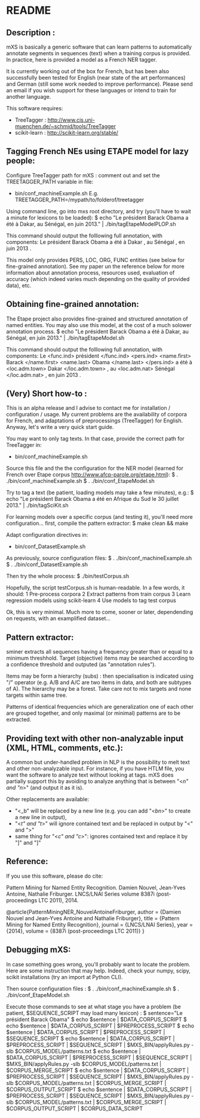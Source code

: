 # README

## Description :

mXS is basically a generic software that can learn patterns to automatically annotate segments in sequences (text) when a training corpus is provided. In practice, here is provided a model as a French NER tagger.

It is currently working out of the box for French, but has been also successfully been tested for English (near state of the art performances) and German (still some work needed to improve performance). Please send an email if you wish support for these languages or intend to train for another language.

This software requires:
- TreeTagger : http://www.cis.uni-muenchen.de/~schmid/tools/TreeTagger
- scikit-learn : http://scikit-learn.org/stable/

## Tagging French NEs using ETAPE model for lazy people:

Configure TreeTagger path for mXS : comment out and set the TREETAGGER_PATH variable in file:
- bin/conf_machineExample.sh
E.g.
TREETAGGER_PATH=/mypath/to/folderof/treetagger

Using command line, go into mxs root directory, and try (you'll have to wait a minute for lexicons to be loaded):
$ echo "Le président Barack Obama a été à Dakar, au Sénégal, en juin 2013." | ./bin/tagEtapeModelPLOP.sh

This command should output the folllowing full annotation, with components:
Le <func> président </func> <pers> Barack Obama </pers> a été à <loc> Dakar </loc> , au <loc> Sénégal </loc> , en juin 2013 .

This model only provides PERS, LOC, ORG, FUNC entities (see below for fine-grained annotation). See my paper un the reference below for more information about annotation process, resources used, evaluation of accuracy (which indeed varies much depending on the quality of provided data), etc.

## Obtaining fine-grained annotation:

The Etape project also provides fine-grained and structured annotation of named entities. You may also use this model, at the cost of a much solower annotation process. 
$ echo "Le président Barack Obama a été à Dakar, au Sénégal, en juin 2013." | ./bin/tagEtapeModel.sh

This command should output the folllowing full annotation, with components:
Le <func.ind> <kind> président </kind> </func.ind> <pers.ind> <name.first> Barack </name.first> <name.last> Obama </name.last> </pers.ind> a été à <loc.adm.town> <name> Dakar </name> </loc.adm.town> , au <loc.adm.nat> <name> Sénégal </name> </loc.adm.nat> , en juin 2013 .

## (Very) Short how-to :

This is an alpha release and I advise to contact me for installation / configuration / usage. My current problems are the availability of corpora for French, and adaptations of preprocessings (TreeTagger) for English. Anyway, let's write a very quick start guide.

You may want to only tag texts. In that case, provide the correct path for TreeTagger in:
- bin/conf_machineExample.sh

Source this file and the the configuration for the NER model (learned for French over Etape corpus http://www.afcp-parole.org/etape.html):
$ . ./bin/conf_machineExample.sh
$ . ./bin/conf_EtapeModel.sh

Try to tag a text (be patient, loading models may take a few minutes), e.g.:
$ echo "Le président Barack Obama a été en Afrique du Sud le 30 juillet 2013." | ./bin/tagSciKit.sh

For learning models over a specific corpus (and testing it), you'll need more configuration... first, compile the pattern extractor:
$ make clean && make

Adapt configuration directives in:
- bin/conf_DatasetExample.sh

As previously, source configuration files:
$ . ./bin/conf_machineExample.sh
$ . ./bin/conf_DatasetExample.sh

Then try the whole process:
$ ./bin/testCorpus.sh

Hopefully, the script testCorpus.sh is human-readable. In a few words, it should:
1 Pre-process corpora
2 Extract patterns from train corpus
3 Learn regression models using scikit-learn
4 Use models to tag test corpus

Ok, this is very minimal. Much more to come, sooner or later, dependending on requests, with an examplified dataset...

## Pattern extractor:

sminer extracts all sequences having a frequency greater than or equal to a minimum threshhold. Target (objective) items may be searched according to a confidence threshold and outputed (as "annotation rules").

Items may be form a hierarchy (subs) : then specialisation is indicated using "/" operator (e.g. A/B and A/C are two items in data, and both are subtypes of A). The hierarchy may be a forest. Take care not to mix targets and none targets within same tree.

Patterns of identical frequencies which are generalization one of each other are grouped together, and only maximal (or minimal) patterns are to be extracted.

## Providing text with other non-analyzable input (XML, HTML, comments, etc.):

A common but under-handled problem in NLP is the possibility to melt text and other non-analyzable input. For instance, if you have HTLM file, you want the software to analyze text without looking at tags. mXS does partially support this by avoiding to analyze anything that is between "<_n" and "n_>" (and output it as it is).

Other replacements are available:
- "<_b" will be replaced by a new line (e.g. you can add "<_bn_>" to create a new line in output),
- "<_t" and "t_>" will ignore contained text and be replaced in output by "<" and ">"
- same thing for "<_c" and "c_>": ignores contained text and replace it by "]" and "]"

## Reference:

If you use this software, please do cite:

Pattern Mining for Named Entity Recognition. Damien Nouvel, Jean-Yves Antoine, Nathalie Friburger. LNCS/LNAI Series volume 8387i (post-proceedings LTC 2011), 2014.

@article{PatternMiningNER_NouvelAntoineFriburger,
  author = {Damien Nouvel and Jean-Yves Antoine and Nathalie Friburger},
  title = {Pattern Mining for Named Entity Recognition},
  journal = {LNCS/LNAI Series},
  year = {2014},
  volume = {8387i (post-proceedings LTC 2011)}
}

## Debugging mXS:

In case something goes wrong, you'll probably want to locate the problem. Here are some instruction that may help.
Indeed, check your numpy, scipy, scikit installations (try an import at Python CLI).

Then source configuration files :
$ . ./bin/conf_machineExample.sh
$ . ./bin/conf_EtapeModel.sh

Execute those commands to see at what stage you have a problem (be patient, $SEQUENCE_SCRIPT may load many lexicon) :
$ sentence="Le président Barack Obama"
$ echo $sentence | $DATA_CORPUS_SCRIPT
$ echo $sentence | $DATA_CORPUS_SCRIPT | $PREPROCESS_SCRIPT
$ echo $sentence | $DATA_CORPUS_SCRIPT | $PREPROCESS_SCRIPT | $SEQUENCE_SCRIPT
$ echo $sentence | $DATA_CORPUS_SCRIPT | $PREPROCESS_SCRIPT | $SEQUENCE_SCRIPT | $MXS_BIN/applyRules.py -slb $CORPUS_MODEL/patterns.txt
 $ echo $sentence | $DATA_CORPUS_SCRIPT | $PREPROCESS_SCRIPT | $SEQUENCE_SCRIPT | $MXS_BIN/applyRules.py -slb $CORPUS_MODEL/patterns.txt | $CORPUS_MERGE_SCRIPT
$ echo $sentence | $DATA_CORPUS_SCRIPT | $PREPROCESS_SCRIPT | $SEQUENCE_SCRIPT | $MXS_BIN/applyRules.py -slb $CORPUS_MODEL/patterns.txt | $CORPUS_MERGE_SCRIPT | $CORPUS_OUTPUT_SCRIPT
$ echo $sentence | $DATA_CORPUS_SCRIPT | $PREPROCESS_SCRIPT | $SEQUENCE_SCRIPT | $MXS_BIN/applyRules.py -slb $CORPUS_MODEL/patterns.txt | $CORPUS_MERGE_SCRIPT | $CORPUS_OUTPUT_SCRIPT | $CORPUS_DATA_SCRIPT